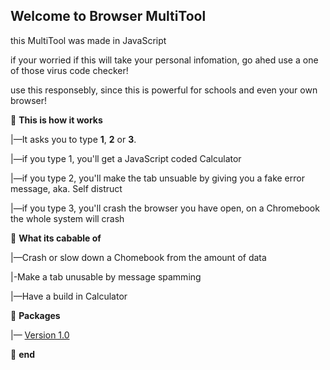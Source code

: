 **Welcome to Browser MultiTool**
-

this MultiTool was made in JavaScript

if your worried if this will take your personal infomation, go ahed use a one of those virus code checker!

use this responsebly, since this is powerful for schools and even your own browser!

📁 **This is how it works**

|—It asks you to type **1**, **2** or **3**.

|—if you type 1, you'll get a JavaScript coded Calculator

|—if you type 2, you'll make the tab unsuable by giving you a fake error message, aka. Self distruct

|—if you type 3, you'll crash the browser you have open, on a Chromebook the whole system will crash

📁 **What its cabable of**

|—Crash or slow down a Chomebook from the amount of data

|-Make a tab unusable by message spamming

|—Have a build in Calculator

📁 **Packages**

|— [Version 1.0](https://github.com/sebastian-sestaliuc/MultiTool-for-browser/releases/tag/untagged-8c4b74e6065bc985a849)

📁 **end**
